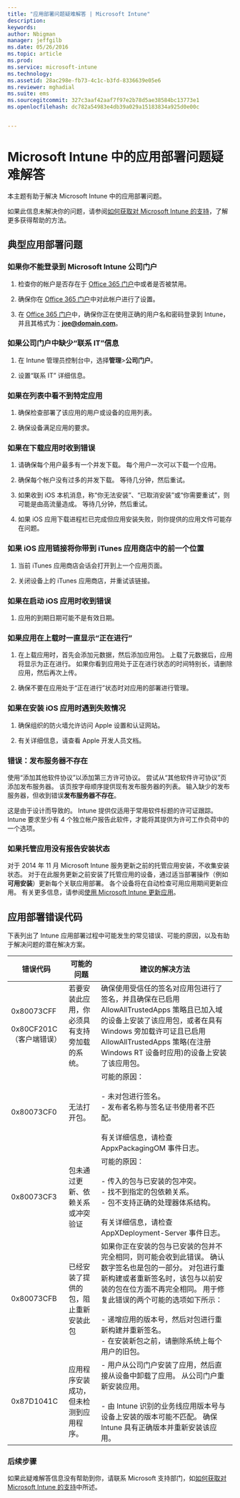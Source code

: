 ```yaml
---
title: "应用部署问题疑难解答 | Microsoft Intune"
description: 
keywords: 
author: Nbigman
manager: jeffgilb
ms.date: 05/26/2016
ms.topic: article
ms.prod: 
ms.service: microsoft-intune
ms.technology: 
ms.assetid: 28ac298e-fb73-4c1c-b3fd-8336639e05e6
ms.reviewer: mghadial
ms.suite: ems
ms.sourcegitcommit: 327c3aaf42aaf7f97e2b78d5ae38584bc13773e1
ms.openlocfilehash: dc782a54983e4db39a029a15183834a925d0e00c


---
```


# Microsoft Intune 中的应用部署问题疑难解答
本主题有助于解决 Microsoft Intune 中的应用部署问题。

如果此信息未解决你的问题，请参阅[如何获取对 Microsoft Intune 的支持](how-to-get-support-for-microsoft-intune.md)，了解更多获得帮助的方法。


## 典型应用部署问题

### 如果你不能登录到 Microsoft Intune 公司门户

1.  检查你的帐户是否存在于 [Office 365 门户](http://go.microsoft.com/fwlink/p/?LinkId=698854)中或者是否被禁用。

2.  确保你在 [Office 365 门户](http://go.microsoft.com/fwlink/p/?LinkId=698854)中对此帐户进行了设置。

3.  在 [Office 365 门户](http://go.microsoft.com/fwlink/p/?LinkId=698854)中，确保你正在使用正确的用户名和密码登录到 Intune，并且其格式为：**joe@domain.com**。

### 如果公司门户中缺少“联系 IT”信息

1.  在 Intune 管理员控制台中，选择**管理**&gt;**公司门户**。

2.  设置“联系 IT”  详细信息。

### 如果在列表中看不到特定应用

1.  确保检查部署了该应用的用户或设备的应用列表。

2.  确保设备满足应用的要求。

### 如果在下载应用时收到错误

1.  请确保每个用户最多有一个并发下载。 每个用户一次可以下载一个应用。

2.  确保每个帐户没有过多的并发下载。 等待几分钟，然后重试。

3.  如果收到 iOS 本机消息，称“你无法安装”、“已取消安装”或“你需要重试”，则可能是由高流量造成。 等待几分钟，然后重试。

4.  如果 iOS 应用下载进程栏已完成但应用安装失败，则你提供的应用文件可能存在问题。

### 如果 iOS 应用链接将你带到 iTunes 应用商店中的前一个位置

1.  当前 iTunes 应用商店会话会打开到上一个应用页面。

2.  关闭设备上的 iTunes 应用商店，并重试该链接。

### 如果在启动 iOS 应用时收到错误

1.  应用的到期日期可能不是有效日期。

### 如果应用在上载时一直显示“正在进行”

1.  在上载应用时，首先会添加元数据，然后添加应用包。 上载了元数据后，应用将显示为正在进行。 如果你看到应用处于正在进行状态的时间特别长，请删除应用，然后再次上传。

2.  确保不要在应用处于“正在进行”状态时对应用的部署进行管理。

### 如果在安装 iOS 应用时遇到失败情况

1.  确保组织的防火墙允许访问 Apple 设置和认证网站。

2.  有关详细信息，请查看 Apple 开发人员文档。

### 错误：发布服务器不存在
使用“添加其他软件协议”以添加第三方许可协议。 尝试从“其他软件许可协议”页添加发布服务器。 该页按字母顺序提供现有发布服务器的列表。
输入缺少的发布服务器，但收到错误**发布服务器不存在**。 

这是由于设计而导致的。 Intune 提供仅适用于常用软件标题的许可证跟踪。 Intune 要求至少有 4 个独立帐户报告此软件，才能将其提供为许可工作负荷中的一个选项。

### 如果托管应用没有报告安装状态

对于 2014 年 11 月 Microsoft Intune 服务更新之前的托管应用安装，不收集安装状态。 对于在此服务更新之前安装了托管应用的设备，通过适当部署操作（例如 **可用安装**）更新每个关联应用部署。 各个设备将在自动检查可用应用期间更新应用。 有关更多信息，请参阅[使用 Microsoft Intune 更新应用](/intune/deploy-use/update-apps-using-microsoft-intune)。

## <a name="BKMK_SoftDistErrorCodes"></a>应用部署错误代码
下表列出了 Intune 应用部署过程中可能发生的常见错误、可能的原因，以及有助于解决问题的潜在解决方案。

|错误代码|可能的问题|建议的解决方法|
|--------------|--------------------|------------------------|
|0x80073CFF<br /><br />0x80CF201C（客户端错误）|若要安装此应用，你必须具有支持旁加载的系统。|确保使用受信任的签名对应用包进行了签名，并且确保在已启用 AllowAllTrustedApps 策略且已加入域的设备上安装了该应用包，或者在具有 Windows 旁加载许可证且已启用 AllowAllTrustedApps 策略(在注册 Windows RT 设备时应用)的设备上安装了该应用包。|
|0x80073CF0|无法打开包。|可能的原因：<br /><br />-   未对包进行签名。<br />-   发布者名称与签名证书使用者不匹配。<br /><br />有关详细信息，请检查 AppxPackagingOM 事件日志。|
|0x80073CF3|包未通过更新、依赖关系或冲突验证|可能的原因：<br /><br />-   传入的包与已安装的包冲突。<br />-   找不到指定的包依赖关系。<br />-   包不支持正确的处理器体系结构。<br /><br />有关详细信息，请检查 AppXDeployment-Server 事件日志。|
|0x80073CFB|已经安装了提供的包，阻止重新安装此包|如果你正在安装的包与已安装的包并不完全相同，则可能会收到此错误。 确认数字签名也是包的一部分。 对包进行重新构建或者重新签名时，该包与以前安装的包在位方面不再完全相同。 用于修复此错误的两个可能的选项如下所示：<br /><br />-   递增应用的版本号，然后对包进行重新构建并重新签名。<br />-   在安装新包之前，请删除系统上每个用户的旧包。|
|0x87D1041C|应用程序安装成功，但未检测到应用程序。|- 用户从公司门户安装了应用，然后直接从设备中卸载了应用。 从公司门户重新安装应用。<br /><br />- 由 Intune 识别的业务线应用版本号与设备上安装的版本可能不匹配。 确保 Intune 具有正确版本并重新安装该应用。|

### 后续步骤
如果此疑难解答信息没有帮助到你，请联系 Microsoft 支持部门，如[如何获取对 Microsoft Intune 的支持](how-to-get-support-for-microsoft-intune.md)中所述。



<!--HONumber=Jun16_HO3-->


